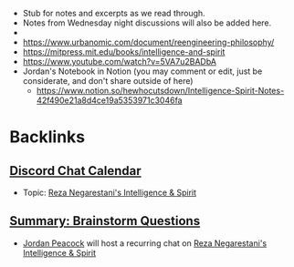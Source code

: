 - Stub for notes and excerpts as we read through.
- Notes from Wednesday night discussions will also be added here.
- 
- https://www.urbanomic.com/document/reengineering-philosophy/
- https://mitpress.mit.edu/books/intelligence-and-spirit
- https://www.youtube.com/watch?v=5VA7u2BADbA
- Jordan's Notebook in Notion (you may comment or edit, just be considerate, and don't share outside of here)
    - https://www.notion.so/hewhocutsdown/Intelligence-Spirit-Notes-42f490e21a8d4ce19a5353971c3046fa

# Backlinks
## [Discord Chat Calendar](<Discord Chat Calendar.md>)
- Topic: [Reza Negarestani's Intelligence & Spirit](<Reza Negarestani's Intelligence & Spirit.md>)

## [Summary: Brainstorm Questions](<Summary: Brainstorm Questions.md>)
- [Jordan Peacock](<Jordan Peacock.md>) will host a recurring chat on [Reza Negarestani's Intelligence & Spirit](<Reza Negarestani's Intelligence & Spirit.md>)

